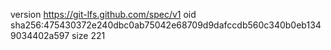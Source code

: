 version https://git-lfs.github.com/spec/v1
oid sha256:475430372e240dbc0ab75042e68709d9dafccdb560c340b0eb1349034402a597
size 221
